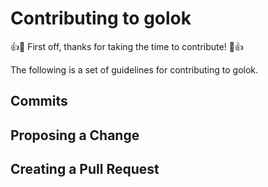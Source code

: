 # Contributing to golok

👍🎉 First off, thanks for taking the time to contribute! 🎉👍

The following is a set of guidelines for contributing to golok.

## Commits


## Proposing a Change



## Creating a Pull Request


